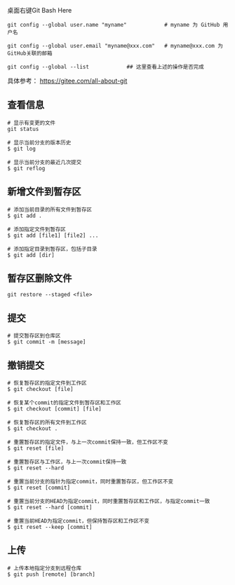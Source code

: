 桌面右键Git Bash Here

```shell
git config --global user.name "myname"  		  # myname 为 GitHub 用户名
 
git config --global user.email "myname@xxx.com"   # myname@xxx.com 为 GitHub关联的邮箱

git config --global --list            ## 这里查看上述的操作是否完成
```

具体参考： https://gitee.com/all-about-git

## 查看信息

```shell
# 显示有变更的文件
git status

# 显示当前分支的版本历史
$ git log

# 显示当前分支的最近几次提交
$ git reflog
```



## 新增文件到暂存区

```shell
# 添加当前目录的所有文件到暂存区
$ git add .

# 添加指定文件到暂存区
$ git add [file1] [file2] ...

# 添加指定目录到暂存区，包括子目录
$ git add [dir]
```

## 暂存区删除文件

```shell
git restore --staged <file>
```

## 提交

```shell
# 提交暂存区到仓库区
$ git commit -m [message]
```

## 撤销提交

```shell
# 恢复暂存区的指定文件到工作区
$ git checkout [file]

# 恢复某个commit的指定文件到暂存区和工作区
$ git checkout [commit] [file]

# 恢复暂存区的所有文件到工作区
$ git checkout .

# 重置暂存区的指定文件，与上一次commit保持一致，但工作区不变
$ git reset [file]

# 重置暂存区与工作区，与上一次commit保持一致
$ git reset --hard

# 重置当前分支的指针为指定commit，同时重置暂存区，但工作区不变
$ git reset [commit]

# 重置当前分支的HEAD为指定commit，同时重置暂存区和工作区，与指定commit一致
$ git reset --hard [commit]

# 重置当前HEAD为指定commit，但保持暂存区和工作区不变
$ git reset --keep [commit]
```

## 上传

```shell
# 上传本地指定分支到远程仓库
$ git push [remote] [branch]
```

